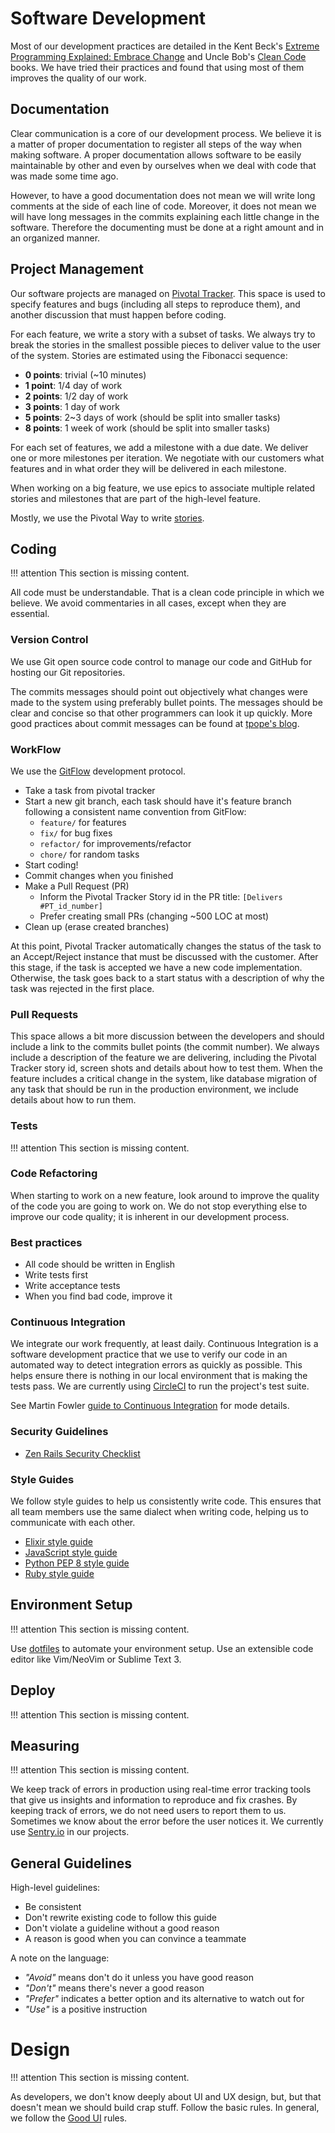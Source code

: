 # Software Development

Most of our development practices are detailed in the Kent Beck's [Extreme Programming Explained: Embrace Change](https://www.goodreads.com/book/show/67833.Extreme_Programming_Explained) and Uncle Bob's [Clean Code](https://www.goodreads.com/book/show/3735293-clean-code) books. We have tried their practices and found that using most of them improves the quality of our work.

## Documentation

Clear communication is a core of our development process. We believe it is a matter of proper documentation to register all steps of the way when making software. A proper documentation allows software to be easily maintainable by other and even by ourselves when we deal with code that was made some time ago.

However, to have a good documentation does not mean we will write long comments at the side of each line of code. Moreover, it does not mean we will have long messages in the commits explaining each little change in the software. Therefore the documenting must be done at a right amount and in an organized manner.

## Project Management

Our software projects are managed on [Pivotal Tracker](https://www.pivotaltracker.com). This space is used to specify features and bugs (including all steps to reproduce them), and another discussion that must happen before coding.

For each feature, we write a story with a subset of tasks. We always try to break the stories in the smallest possible pieces to deliver value to the user of the system. Stories are estimated using the Fibonacci sequence:

* **0 points**: trivial (~10 minutes)
* **1 point**: 1/4 day of work
* **2 points**: 1/2 day of work
* **3 points**: 1 day of work
* **5 points**: 2~3 days of work (should be split into smaller tasks)
* **8 points**: 1 week of work (should be split into smaller tasks)

For each set of features, we add a milestone with a due date. We deliver one or more milestones per iteration. We negotiate with our customers what features and in what order they will be delivered in each milestone.

When working on a big feature, we use epics to associate multiple related stories and milestones that are part of the high-level feature.

Mostly, we use the Pivotal Way to write [stories](https://medium.com/product-labs/principles-to-effective-story-writing-the-pivotal-labs-way-76da56031f82).

## Coding

!!! attention
    This section is missing content.

All code must be understandable. That is a clean code principle in which we believe. We avoid commentaries in all cases, except when they are essential.

### Version Control

We use Git open source code control to manage our code and GitHub for hosting our Git repositories.

The commits messages should point out objectively what changes were made to the system using preferably bullet points. The messages should be clear and concise so that other programmers can look it up quickly. More good practices about commit messages can be found at [tpope's blog](http://tbaggery.com/2008/04/19/a-note-about-git-commit-messages.html).

### WorkFlow

We use the [GitFlow](http://nvie.com/posts/a-successful-git-branching-model/) development protocol.

* Take a task from pivotal tracker
* Start a new git branch, each task should have it's feature branch following a consistent name convention from GitFlow:
    * `feature/` for features
    * `fix/` for bug fixes
    * `refactor/` for improvements/refactor
    * `chore/` for random tasks
* Start coding!
* Commit changes when you finished
* Make a Pull Request (PR)
    * Inform the Pivotal Tracker Story id in the PR title: `[Delivers #PT_id_number]`
    * Prefer creating small PRs (changing ~500 LOC at most)
* Clean up (erase created branches)

At this point, Pivotal Tracker automatically changes the status of the task to an Accept/Reject instance that must be discussed with the customer. After this stage, if the task is accepted we have a new code implementation. Otherwise, the task goes back to a start status with a description of why the task was rejected in the first place.

### Pull Requests

This space allows a bit more discussion between the developers and should include a link to the commits bullet points (the commit number). We always include a description of the feature we are delivering, including the Pivotal Tracker story id, screen shots and details about how to test them. When the feature includes a critical change in the system, like database migration of any task that should be run in the production environment, we include details about how to run them.

### Tests

!!! attention
    This section is missing content.

### Code Refactoring

When starting to work on a new feature, look around to improve the quality of the code you are going to work on. We do not stop everything else to improve our code quality; it is inherent in our development process.

### Best practices

* All code should be written in English
* Write tests first
* Write acceptance tests
* When you find bad code, improve it

### Continuous Integration

We integrate our work frequently, at least daily. Continuous Integration is a software development practice that we use to verify our code in an automated way to detect integration errors as quickly as possible. This helps ensure there is nothing in our local environment that is making the tests pass. We are currently using [CircleCI](http://circleci.com/) to run the project's test suite.

See Martin Fowler [guide to Continuous Integration](https://martinfowler.com/articles/continuousIntegration.html) for mode details.

### Security Guidelines

* [Zen Rails Security Checklist](https://github.com/brunofacca/zen-rails-security-checklist)

### Style Guides

We follow style guides to help us consistently write code. This ensures that all team members use the same dialect when writing code, helping us to communicate with each other.

* [Elixir style guide](https://github.com/christopheradams/elixir_style_guide)
* [JavaScript style guide](https://github.com/airbnb/javascript)
* [Python PEP 8 style guide](https://www.python.org/dev/peps/pep-0008/)
* [Ruby style guide](https://github.com/bbatsov/ruby-style-guide)

## Environment Setup

!!! attention
    This section is missing content.

Use [dotfiles](https://github.com/alfakini/dotfiles) to automate your environment setup. Use an extensible code editor like Vim/NeoVim or Sublime Text 3.

## Deploy

!!! attention
    This section is missing content.

## Measuring

!!! attention
    This section is missing content.

We keep track of errors in production using real-time error tracking tools that give us insights and information to reproduce and fix crashes. By keeping track of errors, we do not need users to report them to us. Sometimes we know about the error before the user notices it. We currently use [Sentry.io](https://sentry.io/welcome/) in our projects.

## General Guidelines

High-level guidelines:

* Be consistent
* Don't rewrite existing code to follow this guide
* Don't violate a guideline without a good reason
* A reason is good when you can convince a teammate

A note on the language:

* *"Avoid"* means don't do it unless you have good reason
* *"Don't"* means there's never a good reason
* *"Prefer"* indicates a better option and its alternative to watch out for
* *"Use"* is a positive instruction

# Design

!!! attention
    This section is missing content.

As developers, we don't know deeply about UI and UX design, but, but that doesn't mean we should build crap stuff. Follow the basic rules. In general, we follow the [Good UI](http://goodui.org) rules.
